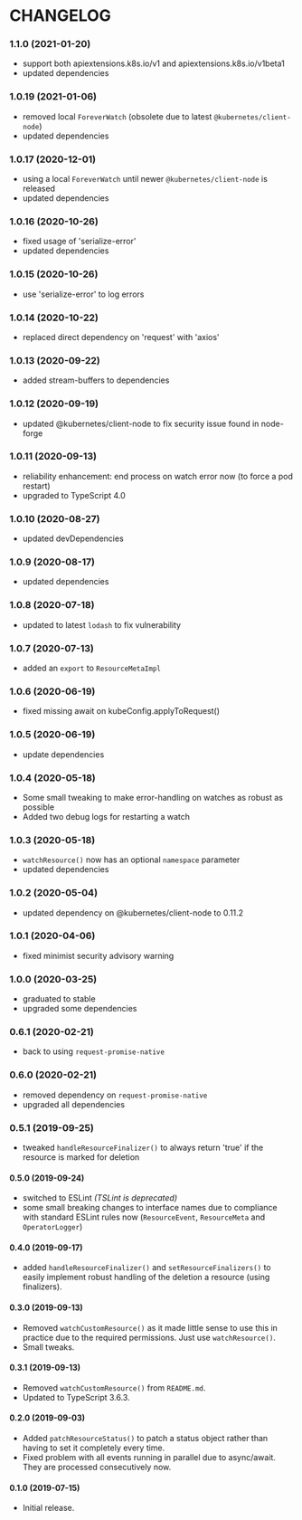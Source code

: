 # CHANGELOG

### 1.1.0 (2021-01-20)

- support both apiextensions.k8s.io/v1 and apiextensions.k8s.io/v1beta1
- updated dependencies

### 1.0.19 (2021-01-06)

- removed local `ForeverWatch` (obsolete due to latest `@kubernetes/client-node`)
- updated dependencies

### 1.0.17 (2020-12-01)

- using a local `ForeverWatch` until newer `@kubernetes/client-node` is released
- updated dependencies

### 1.0.16 (2020-10-26)

- fixed usage of 'serialize-error'
- updated dependencies

### 1.0.15 (2020-10-26)

- use 'serialize-error' to log errors

### 1.0.14 (2020-10-22)

- replaced direct dependency on 'request' with 'axios'

### 1.0.13 (2020-09-22)

- added stream-buffers to dependencies

### 1.0.12 (2020-09-19)

- updated @kubernetes/client-node to fix security issue found in node-forge

### 1.0.11 (2020-09-13)

- reliability enhancement: end process on watch error now (to force a pod restart)
- upgraded to TypeScript 4.0

### 1.0.10 (2020-08-27)

- updated devDependencies

### 1.0.9 (2020-08-17)

- updated dependencies

### 1.0.8 (2020-07-18)

- updated to latest `lodash` to fix vulnerability

### 1.0.7 (2020-07-13)

- added an `export` to `ResourceMetaImpl`

### 1.0.6 (2020-06-19)

- fixed missing await on kubeConfig.applyToRequest()

### 1.0.5 (2020-06-19)

- update dependencies

### 1.0.4 (2020-05-18)

- Some small tweaking to make error-handling on watches as robust as possible
- Added two debug logs for restarting a watch

### 1.0.3 (2020-05-18)

- `watchResource()` now has an optional `namespace` parameter
- updated dependencies

### 1.0.2 (2020-05-04)

- updated dependency on @kubernetes/client-node to 0.11.2

### 1.0.1 (2020-04-06)

- fixed minimist security advisory warning

### 1.0.0 (2020-03-25)

- graduated to stable
- upgraded some dependencies

### 0.6.1 (2020-02-21)

- back to using `request-promise-native`

### 0.6.0 (2020-02-21)

- removed dependency on `request-promise-native`
- upgraded all dependencies

### 0.5.1 (2019-09-25)

- tweaked `handleResourceFinalizer()` to always return 'true' if the resource is marked for deletion

#### 0.5.0 (2019-09-24)

- switched to ESLint _(TSLint is deprecated)_
- some small breaking changes to interface names due to compliance with standard ESLint rules now (`ResourceEvent`, `ResourceMeta` and `OperatorLogger`)

#### 0.4.0 (2019-09-17)

- added `handleResourceFinalizer()` and `setResourceFinalizers()` to easily implement robust handling of the deletion a resource (using finalizers).

#### 0.3.0 (2019-09-13)

- Removed `watchCustomResource()` as it made little sense to use this in practice due to the required permissions. Just use `watchResource()`.
- Small tweaks.

#### 0.3.1 (2019-09-13)

- Removed `watchCustomResource()` from `README.md`.
- Updated to TypeScript 3.6.3.

#### 0.2.0 (2019-09-03)

- Added `patchResourceStatus()` to patch a status object rather than having to set it completely every time.
- Fixed problem with all events running in parallel due to async/await. They are processed consecutively now.

#### 0.1.0 (2019-07-15)

- Initial release.
